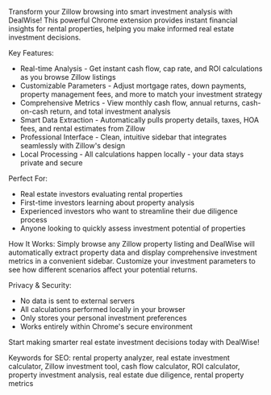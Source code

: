 Transform your Zillow browsing into smart investment analysis with DealWise! This powerful Chrome extension provides instant financial insights for rental properties, helping you make informed real estate investment decisions.

Key Features:
+ Real-time Analysis - Get instant cash flow, cap rate, and ROI calculations as you browse Zillow listings
+ Customizable Parameters - Adjust mortgage rates, down payments, property management fees, and more to match your investment strategy
+ Comprehensive Metrics - View monthly cash flow, annual returns, cash-on-cash return, and total investment analysis
+ Smart Data Extraction - Automatically pulls property details, taxes, HOA fees, and rental estimates from Zillow
+ Professional Interface - Clean, intuitive sidebar that integrates seamlessly with Zillow's design
+ Local Processing - All calculations happen locally - your data stays private and secure

Perfect For:
+ Real estate investors evaluating rental properties
+ First-time investors learning about property analysis
+ Experienced investors who want to streamline their due diligence process
+ Anyone looking to quickly assess investment potential of properties

How It Works:
Simply browse any Zillow property listing and DealWise will automatically extract property data and display comprehensive investment metrics in a convenient sidebar. Customize your investment parameters to see how different scenarios affect your potential returns.

Privacy & Security:
 + No data is sent to external servers
+ All calculations performed locally in your browser
+ Only stores your personal investment preferences
+ Works entirely within Chrome's secure environment

Start making smarter real estate investment decisions today with DealWise!

Keywords for SEO: rental property analyzer, real estate investment calculator, Zillow investment tool, cash flow calculator, ROI calculator, property investment analysis, real estate due diligence, rental property metrics